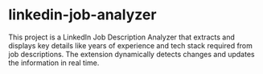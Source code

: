 # linkedin-job-analyzer
This project is a LinkedIn Job Description Analyzer that extracts and displays key details like years of experience and tech stack required from job descriptions. The extension dynamically detects changes and updates the information in real time.
